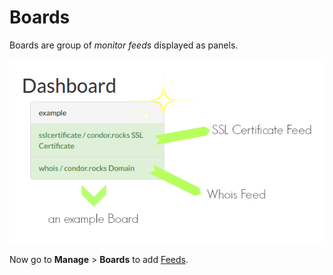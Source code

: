 # Boards

Boards are group of *monitor feeds* displayed as panels.

![Dashboard Explained](dashboard-explained.png)

Now go to **Manage** > **Boards** to add [Feeds](feeds.md).